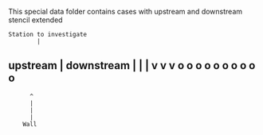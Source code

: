 This special data folder contains cases with upstream and downstream stencil extended


    Station to investigate
            |
  upstream  |    downstream
    |       |       |
    v       v       v
            o
    o       o       o
    o       o       o
    o       o       o
-------------------------
          ^
          |
          |
          |
        Wall
